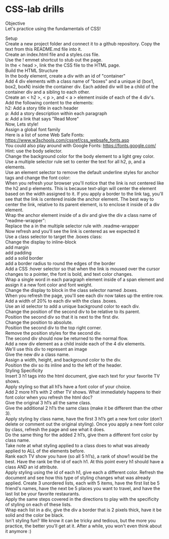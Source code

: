 # CSS-lab drills

Objective<br>
Let's practice using the fundamentals of CSS!<br>

Setup<br>
Create a new project folder and connect it to a github repository. Copy the text from this README.md file into it.<br>
Create an index.html file and a styles.css file.<br>
Use the ! emmet shortcut to stub out the page.<br>
In the < head >, link the the CSS file to the HTML page.<br>
Build the HTML Structure<br>
In the body element, create a div with an id of "container"<br>
Add 4 div elements with a class name of "boxes" and a unique id (box1, box2, boxN) inside the container div. Each added div will be a child of the container div and a sibling to each other.<br>
Create an < h2 >, < p >, and < a > element inside of each of the 4 div's. Add the following content to the elements:<br>
h2: Add a story title in each header<br>
p: Add a story description within each paragraph<br>
a: Add a link that says "Read More"<br>
Now, Lets style!<br>
Assign a global font family<br>
Here is a list of some Web Safe Fonts: https://www.w3schools.com/cssref/css_websafe_fonts.asp<br>
You could also play around with Google Fonts: https://fonts.google.com/<br>
Hint: use the body selector.<br>
Change the background color for the body element to a light grey color.<br>
Use a multiple selector rule set to center the text for all h2, p, and a elements.<br>
Use an element selector to remove the default underline styles for anchor tags and change the font color:<br>
When you refresh your browser you'll notice that the link is not centered like the h2 and p elements. This is because text-align will center the element based on the width assigned to it. If you apply a border to the link tag, you'll see that the link is centered inside the anchor element. The best way to center the link, relative to its parent element, is to enclose it inside of a div element.<br>
Wrap the anchor element inside of a div and give the div a class name of "readme-wrapper":<br>
Replace the a in the multiple selector rule with .readme-wrapper<br>
Now refresh and you'll see the link is centered as we expected it<br>
Use a class selector to target the .boxes class:<br>
Change the display to inline-block<br>
add margin<br>
add padding<br>
add a solid border<br>
add a border radius to round the edges of the border<br>
Add a CSS :hover selector so that when the link is moused over the cursor changes to a pointer, the font is bold, and text color changes.<br>
Wrap a single word in each paragraph element inside of a span element and assign it a new font color and font weight.<br>
Change the display to block in the class selector named .boxes.<br>
When you refresh the page, you'll see each div now takes up the entire row.<br>
Add a width of 20% to each div with the class .boxes.<br>
Use an id selector to add a unique background color to each div.<br>
Change the position of the second div to be relative to its parent.<br>
Position the second div so that it is next to the first div.<br>
Change the position to absolute.<br>
Position the second div to the top right corner.<br>
Remove the position styles for the second div.<br>
The second div should now be returned to the normal flow.<br>
Add a new div element as a child inside each of the 4 div elements.<br>
We'll use this div to represent an image<br>
Give the new div a class name.<br>
Assign a width, height, and background color to the div.<br>
Position the div so its inline and to the left of the header.<br>
Styling Specificity<br>
Insert 3 h1 tags into the html document, give each text for your favorite TV shows.<br>
Apply styling so that all h1’s have a font color of your choice.<br>
Add 2 more h1’s with 2 other TV shows. What immediately happens to their font color when you refresh the html doc?<br>
Give the original 3 h1’s all the same class.<br>
Give the additional 2 h1’s the same class (make it be different than the other 3).<br>
Apply styling by class name, have the first 3 h1’s get a new font color (don’t delete or comment out the original styling). Once you apply a new font color by class, refresh the page and see what it does.<br>
Do the same thing for the added 2 h1’s, give them a different font color by class name.<br>
Take note at what styling applied to a class does to what was already applied to ALL of the elements before.<br>
Rank each TV show you have (so all 5 h1’s), a rank of show1 would be the best. Have the rank be the id of each h1. At this point every h1 should have a class AND an id attribute.<br>
Apply styling using the id of each h1, give each a different color. Refresh the document and see how this type of styling changes what was already applied. Create 3 unordered lists, each with 5 items, have the first list be 5 friend's names, have the next be 5 places you want to travel, and have the last list be your favorite restaurants.<br>
Apply the same steps covered in the directions to play with the specificity of styling on each of these lists.<br>
Wrap each list in a div, give the div a border that is 2 pixels thick, have it be solid and the color be black.<br>
Isn't styling fun? We know it can be tricky and tedious, but the more you practice, the better you'll get at it. After a while, you won't even think about it anymore :)<br>
